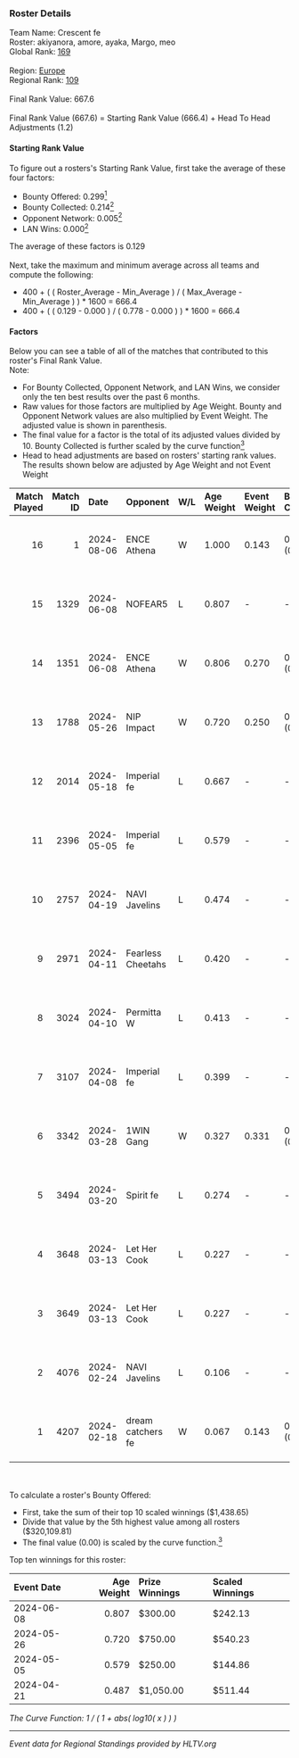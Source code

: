 ### Roster Details<br />
Team Name: Crescent fe<br />
Roster: akiyanora, amore, ayaka, Margo, meo<br />
Global Rank: [169](../standings_global.md)<br />
<br />
Region: [Europe]( ../standings_europe.md)<br />
Regional Rank: [109]( ../standings_europe.md)<br />
<br />
Final Rank Value:  667.6<br />
<br />
Final Rank Value (667.6) = Starting Rank Value (666.4) + Head To Head Adjustments (1.2)<br />

#### Starting Rank Value<br />
To figure out a rosters's Starting Rank Value, first take the average of these four factors:<br />
- Bounty Offered: 0.299[<sup>1</sup>](#table2)
- Bounty Collected: 0.214[<sup>2</sup>](#table1)
- Opponent Network: 0.005[<sup>2</sup>](#table1)
- LAN Wins: 0.000[<sup>2</sup>](#table1)

The average of these factors is 0.129<br />
<br />
Next, take the maximum and minimum average across all teams and compute the following:<br />
- 400 + ( ( Roster_Average - Min_Average ) / ( Max_Average - Min_Average ) ) * 1600 = 666.4
- 400 + ( ( 0.129 - 0.000 ) / ( 0.778 - 0.000 ) ) * 1600 = 666.4


#### Factors<br />
Below you can see a table of all of the matches that contributed to this roster's Final Rank Value.<br />
Note:<br />

- For Bounty Collected, Opponent Network, and LAN Wins, we consider only the ten best results over the past 6 months.
- Raw values for those factors are multiplied by Age Weight. Bounty and Opponent Network values are also multiplied by Event Weight. The adjusted value is shown in parenthesis.
- The final value for a factor is the total of its adjusted values divided by 10. Bounty Collected is further scaled by the curve function[<sup>3</sup>](#curveFunction)
- Head to head adjustments are based on rosters' starting rank values. The results shown below are adjusted by Age Weight and not Event Weight
<span id="table1"></span><br />


| Match Played | Match ID | Date       | Opponent          | W/L | Age Weight | Event Weight | Bounty Collected | Opponent Network | LAN Wins  | H2H Adj. | Roster                              |
| -: | -: | :- | :- | :- | :- | :- | :- | :- | :- | -: | :- |
|           16 |        1 | 2024-08-06 | ENCE Athena       | W   | 1.000      | 0.143        | 0.002 (0.000)    | 0.033 (0.005)    | 0 (0.000) |    13.62 | akiyanora, amore, ayaka, Margo, meo |
|           15 |     1329 | 2024-06-08 | NOFEAR5           | L   | 0.807      | -            | -                | -                | -         |   -12.08 | akiyanora, amore, ayaka, Margo, meo |
|           14 |     1351 | 2024-06-08 | ENCE Athena       | W   | 0.806      | 0.270        | 0.002 (0.001)    | 0.033 (0.007)    | 0 (0.000) |    11.51 | akiyanora, amore, ayaka, Margo, meo |
|           13 |     1788 | 2024-05-26 | NIP Impact        | W   | 0.720      | 0.250        | 0.005 (0.001)    | 0.219 (0.039)    | 0 (0.000) |    13.86 | akiyanora, amore, ayaka, Margo, meo |
|           12 |     2014 | 2024-05-18 | Imperial fe       | L   | 0.667      | -            | -                | -                | -         |    -1.98 | akiyanora, amore, ayaka, Margo, meo |
|           11 |     2396 | 2024-05-05 | Imperial fe       | L   | 0.579      | -            | -                | -                | -         |    -1.76 | akiyanora, amore, ayaka, Margo, meo |
|           10 |     2757 | 2024-04-19 | NAVI Javelins     | L   | 0.474      | -            | -                | -                | -         |    -3.82 | akiyanora, amore, ayaka, Margo, meo |
|            9 |     2971 | 2024-04-11 | Fearless Cheetahs | L   | 0.420      | -            | -                | -                | -         |    -5.82 | akiyanora, amore, ayaka, Margo, meo |
|            8 |     3024 | 2024-04-10 | Permitta W        | L   | 0.413      | -            | -                | -                | -         |    -9.31 | akiyanora, amore, ayaka, Margo, meo |
|            7 |     3107 | 2024-04-08 | Imperial fe       | L   | 0.399      | -            | -                | -                | -         |    -1.37 | akiyanora, amore, ayaka, Margo, meo |
|            6 |     3342 | 2024-03-28 | 1WIN Gang         | W   | 0.327      | 0.331        | 0.001 (0.000)    | 0.016 (0.002)    | 0 (0.000) |     5.04 | akiyanora, amore, ayaka, Margo, meo |
|            5 |     3494 | 2024-03-20 | Spirit fe         | L   | 0.274      | -            | -                | -                | -         |    -4.26 | akiyanora, amore, ayaka, Margo, meo |
|            4 |     3648 | 2024-03-13 | Let Her Cook      | L   | 0.227      | -            | -                | -                | -         |    -1.34 | akiyanora, amore, ayaka, Margo, meo |
|            3 |     3649 | 2024-03-13 | Let Her Cook      | L   | 0.227      | -            | -                | -                | -         |    -1.32 | akiyanora, amore, ayaka, Margo, meo |
|            2 |     4076 | 2024-02-24 | NAVI Javelins     | L   | 0.106      | -            | -                | -                | -         |    -1.00 | akiyanora, amore, ayaka, Margo, meo |
|            1 |     4207 | 2024-02-18 | dream catchers fe | W   | 0.067      | 0.143        | 0.016 (0.000)    | 0.167 (0.002)    | 0 (0.000) |     1.21 | akiyanora, amore, ayaka, Margo, meo |

<br />
<span id="table2"></span><br />
To calculate a roster's Bounty Offered:<br />

- First, take the sum of their top 10 scaled winnings ($1,438.65)
- Divide that value by the 5th highest value among all rosters ($320,109.81)
- The final value (0.00) is scaled by the curve function.[<sup>3</sup>](#curveFunction)

Top ten winnings for this roster:<br />

| Event Date | Age Weight | Prize Winnings | Scaled Winnings |
| :- | -: | :- | :- |
| 2024-06-08 |      0.807 | $300.00        | $242.13         |
| 2024-05-26 |      0.720 | $750.00        | $540.23         |
| 2024-05-05 |      0.579 | $250.00        | $144.86         |
| 2024-04-21 |      0.487 | $1,050.00      | $511.44         |


<span id="curveFunction"></span>_The Curve Function: 1 / ( 1 + abs( log10( x ) ) )_<br />

---
_Event data for Regional Standings provided by HLTV.org_<br />
